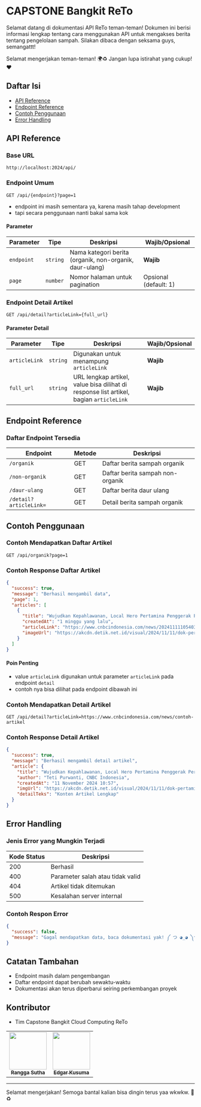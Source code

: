 # CAPSTONE Bangkit ReTo

Selamat datang di dokumentasi API ReTo teman-teman! Dokumen ini berisi informasi lengkap tentang cara menggunakan API
untuk mengakses berita tentang pengelolaan sampah. Silakan dibaca dengan seksama guys, semangattt!

Selamat mengerjakan teman-teman! 🌍♻️ Jangan lupa istirahat yang cukup! ❤️

## Daftar Isi

- [API Reference](#api-reference)
- [Endpoint Reference](#endpoint-reference)
- [Contoh Penggunaan](#contoh-penggunaan)
- [Error Handling](#error-handling)

## API Reference

### Base URL

```http
http://localhost:2024/api/
```

### Endpoint Umum

```http
GET /api/{endpoint}?page=1
```

- endpoint ini masih sementara ya, karena masih tahap development
- tapi secara penggunaan nanti bakal sama kok

#### Parameter

| Parameter  | Tipe     | Deskripsi                                               | Wajib/Opsional        |
|------------|----------|---------------------------------------------------------|-----------------------|
| `endpoint` | `string` | Nama kategori berita (organik, non-organik, daur-ulang) | **Wajib**             |
| `page`     | `number` | Nomor halaman untuk pagination                          | Opsional (default: 1) |

### Endpoint Detail Artikel

```http
GET /api/detail?articleLink={full_url}
```

#### Parameter Detail

| Parameter     | Tipe     | Deskripsi                                                                              | Wajib/Opsional |
|---------------|----------|----------------------------------------------------------------------------------------|----------------|
| `articleLink` | `string` | Digunakan untuk menampung `articleLink`                                                | **Wajib**      |
| `full_url`    | `string` | URL lengkap artikel, value bisa dilihat di response list artikel, bagian `articleLink` | **Wajib**      |

## Endpoint Reference

### Daftar Endpoint Tersedia

| Endpoint               | Metode | Deskripsi                        |
|------------------------|--------|----------------------------------|
| `/organik`             | GET    | Daftar berita sampah organik     |
| `/non-organik`         | GET    | Daftar berita sampah non-organik |
| `/daur-ulang`          | GET    | Daftar berita daur ulang         |
| `/detail?articleLink=` | GET    | Detail berita sampah organik     |

## Contoh Penggunaan

### Contoh Mendapatkan Daftar Artikel

```http
GET /api/organik?page=1
```

### Contoh Response Daftar Artikel

```json
{
  "success": true,
  "message": "Berhasil mengambil data",
  "page": 1,
  "articles": [
    {
      "title": "Wujudkan Kepahlawanan, Local Hero Pertamina Penggerak Perekonomian",
      "createdAt": "1 minggu yang lalu",
      "articleLink": "https://www.cnbcindonesia.com/news/20241111105403-4-587203/wujudkan-kepahlawanan-local-hero-pertamina-penggerak-perekonomian",
      "imageUrl": "https://akcdn.detik.net.id/visual/2024/11/11/dok-pertamina_43.jpeg?w=200&q=90"
    }
  ]
}
```

#### Poin Penting

- value `articleLink` digunakan untuk parameter `articleLink` pada endpoint `detail`
- contoh nya bisa dilihat pada endpoint dibawah ini

### Contoh Mendapatkan Detail Artikel

```http
GET /api/detail?articleLink=https://www.cnbcindonesia.com/news/contoh-artikel
```

### Contoh Response Detail Artikel

```json
{
  "success": true,
  "message": "Berhasil mengambil detail artikel",
  "article": {
    "title": "Wujudkan Kepahlawanan, Local Hero Pertamina Penggerak Perekonomian",
    "author": "Teti Purwanti, CNBC Indonesia",
    "createdAt": "11 November 2024 10:57",
    "imgUrl": "https://akcdn.detik.net.id/visual/2024/11/11/dok-pertamina_169.jpeg?w=715&q=90",
    "detailTeks": "Konten Artikel Lengkap"
  }
}
```

## Error Handling

### Jenis Error yang Mungkin Terjadi

| Kode Status | Deskripsi                        |
|-------------|----------------------------------|
| 200         | Berhasil                         |
| 400         | Parameter salah atau tidak valid |
| 404         | Artikel tidak ditemukan          |
| 500         | Kesalahan server internal        |

### Contoh Respon Error

```json
{
  "success": false,
  "message": "Gagal mendapatkan data, baca dokumentasi yak! ༼ つ ◕_◕ ༽つ"
}
```

## Catatan Tambahan

- Endpoint masih dalam pengembangan
- Daftar endpoint dapat berubah sewaktu-waktu
- Dokumentasi akan terus diperbarui seiring perkembangan proyek

## Kontributor

- Tim Capstone Bangkit Cloud Computing ReTo

<table>
  <tr>
    <td align="center"><a href="https://github.com/puturangga21"><img src="https://avatars.githubusercontent.com/u/61723244?v=4" width="100px;" alt=""/><br /><sub><b>Rangga Sutha</b></sub></a>
    <td align="center"><a href="https://github.com/edgarkusuma07"><img src="https://avatars.githubusercontent.com/u/114984440?v=4" width="100px;" alt=""/><br /><sub><b>Edgar Kusuma</b></sub></a>
  </tr>
</table>

---

Selamat mengerjakan! Semoga bantal kalian bisa dingin terus yaa wkwkw. 🌱♻️
